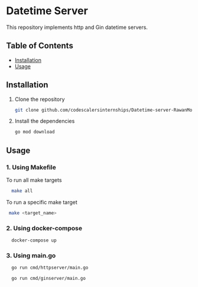 # Datetime Server 

This repository implements http and Gin datetime servers.

## Table of Contents

- [Installation](#installation)
- [Usage](#usage)


## Installation

1. Clone the repository

   ```bash
   git clone github.com/codescalersinternships/Datetime-server-RawanMostafa/pkg
   ```

2. Install the dependencies
    ```bash
    go mod download
    ```

## Usage

### 1. Using Makefile

 To run all make targets
   
  ```bash
    make all
  ```
 To run a specific make target
   
   ```bash
    make <target_name>
   ```

### 2. Using docker-compose

   
  ```bash
    docker-compose up
  ```
### 3. Using main.go
   
  ```bash
    go run cmd/httpserver/main.go
  ```
  ```bash
    go run cmd/ginserver/main.go
  ```
